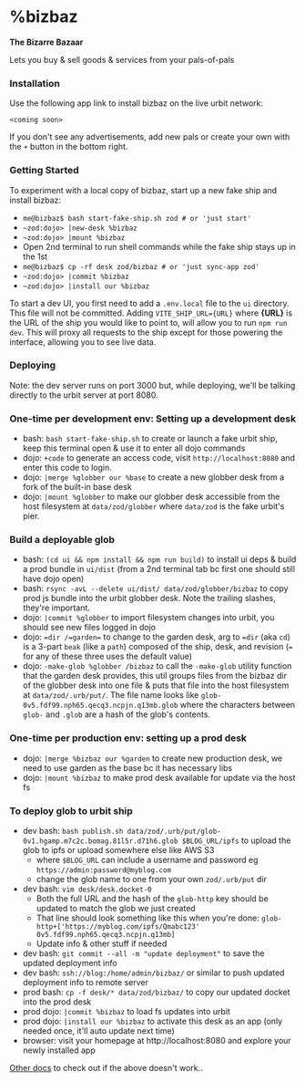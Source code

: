 # %bizbaz

**The Bizarre Bazaar**

Lets you buy & sell goods & services from your pals-of-pals

### Installation

Use the following app link to install bizbaz on the live urbit network:

`<coming soon>`

If you don't see any advertisements, add new pals or create your own
with the `+` button in the bottom right.

### Getting Started

To experiment with a local copy of bizbaz, start up a new fake ship and install bizbaz:
- `me@bizbaz$ bash start-fake-ship.sh zod # or 'just start'`
- `~zod:dojo> |new-desk %bizbaz`
- `~zod:dojo> |mount %bizbaz`
- Open 2nd terminal to run shell commands while the fake ship stays up in the 1st
- `me@bizbaz$ cp -rf desk zod/bizbaz # or 'just sync-app zod'`
- `~zod:dojo> |commit %bizbaz`
- `~zod:dojo> |install our %bizbaz`

To start a dev UI, you first need to add a `.env.local` file to the `ui` directory. This file will not be committed. Adding `VITE_SHIP_URL={URL}` where **{URL}** is the URL of the ship you would like to point to, will allow you to run `npm run dev`. This will proxy all requests to the ship except for those powering the interface, allowing you to see live data.

### Deploying

Note: the dev server runs on port 3000 but, while deploying, we'll be talking directly to the urbit server at port 8080.

### One-time per development env: Setting up a development desk

- bash: `bash start-fake-ship.sh` to create or launch a fake urbit ship, keep this terminal open & use it to enter all dojo commands
- dojo: `+code` to generate an access code, visit `http://localhost:8080` and enter this code to login.
- dojo: `|merge %globber our %base` to create a new globber desk from a fork of the built-in base desk
- dojo: `|mount %globber` to make our globber desk accessible from the host filesystem at `data/zod/globber` where `data/zod` is the fake urbit's pier.

### Build a deployable glob

- bash: `(cd ui && npm install && npm run build)` to install ui deps & build a prod bundle in `ui/dist` (from a 2nd terminal tab bc first one should still have dojo open)
- bash: `rsync -avL --delete ui/dist/ data/zod/globber/bizbaz` to copy prod js bundle into the urbit globber desk. Note the trailing slashes, they're important.
- dojo: `|commit %globber` to import filesystem changes into urbit, you should see new files logged in dojo
- dojo: `=dir /=garden=` to change to the garden desk, arg to `=dir` (aka `cd`) is a 3-part `beak` (like a `path`) composed of the ship, desk, and revision (`=` for any of these three uses the default value)
- dojo: `-make-glob %globber /bizbaz` to call the `-make-glob` utility function that the garden desk provides, this util groups files from the bizbaz dir of the globber desk into one file & puts that file into the host filesystem at `data/zod/.urb/put/`. The file name looks like `glob-0v5.fdf99.nph65.qecq3.ncpjn.q13mb.glob` where the characters between `glob-` and `.glob` are a hash of the glob's contents.

### One-time per production env: setting up a prod desk

- dojo: `|merge %bizbaz our %garden` to create new production desk, we need to use garden as the base bc it has necessary libs
- dojo: `|mount %bizbaz` to make prod desk available for update via the host fs

### To deploy glob to urbit ship

- dev bash: `bash publish.sh data/zod/.urb/put/glob-0v1.hgamp.m7c2c.bomag.81l5r.d71h6.glob $BLOG_URL/ipfs` to upload the glob to ipfs or upload somewhere else like AWS S3
  - where `$BLOG_URL` can include a username and password eg `https://admin:password@myblog.com`
  - change the glob name to one from your own `zod/.urb/put` dir
- dev bash: `vim desk/desk.docket-0`
  - Both the full URL and the hash of the `glob-http` key should be updated to match the glob we just created
  - That line should look something like this when you're done: `glob-http+['https://myblog.com/ipfs/Qmabc123' 0v5.fdf99.nph65.qecq3.ncpjn.q13mb]`
  - Update info & other stuff if needed
- dev bash: `git commit --all -m "update deployment"` to save the updated deployment info
- dev bash: `ssh://blog:/home/admin/bizbaz/` or similar to push updated deployment info to remote server
- prod bash: `cp -f desk/* data/zod/bizbaz/` to copy our updated docket into the prod desk
- prod dojo: `|commit %bizbaz` to load fs updates into urbit
- prod dojo: `|install our %bizbaz` to activate this desk as an app (only needed once, it'll auto update next time)
- browser: visit your homepage at http://localhost:8080 and explore your newly installed app

[Other docs](https://developers.urbit.org/guides/core/app-school-full-stack/8-desk) to check out if the above doesn't work..

[react]: https://reactjs.org/
[tailwind css]: https://tailwindcss.com/
[vite]: https://vitejs.dev/
